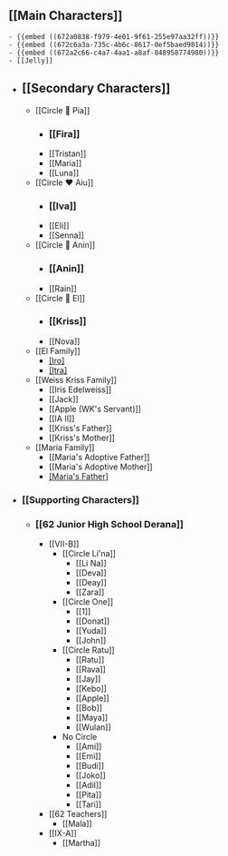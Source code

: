 ## [[Main Characters]]
	- {{embed ((672a0838-f979-4e01-9f61-255e97aa32ff))}}
	- {{embed ((672c6a3a-735c-4b6c-8617-0ef5baed9814))}}
	- {{embed ((672a2c66-c4a7-4aa1-a8af-848958774980))}}
	- [[Jelly]]
- ## [[Secondary Characters]]
	- [[Circle 🌻 Pia]]
		- ### [[Fira]]
		- [[Tristan]]
		- [[Maria]]
		- [[Luna]]
	- [[Circle ❤️ Aiu]]
		- ### [[Iva]]
		- [[Eli]]
		- [[Senna]]
	- [[Circle 🍮 Anin]]
		- ### [[Anin]]
		- [[Rain]]
	- [[Circle 🍭 El]]
		- ### [[Kriss]]
		- [[Nova]]
	- [[El Family]]
		- [[Iro]](Deceased)
		- [[Itra]](Deceased)
	- [[Weiss Kriss Family]]
		- [[Iris Edelweiss]]
		- [[Jack]]
		- [[Apple (WK's Servant)]]
		- [[IA II]]
		- [[Kriss's Father]]
		- [[Kriss's Mother]]
	- [[Maria Family]]
		- [[Maria's Adoptive Father]]
		- [[Maria's Adoptive Mother]]
		- [[Maria's Father]](Deceased)
- ### [[Supporting Characters]]
	- ### [[62 Junior High School Derana]]
		- [[VII-B]]
			- [[Circle Li'na]]
				- [[Li Na]]
				- [[Deva]]
				- [[Deay]]
				- [[Zara]]
			- [[Circle One]]
				- [[1]]
				- [[Donat]]
				- [[Yuda]]
				- [[John]]
			- [[Circle Ratu]]
				- [[Ratu]]
				- [[Rava]]
				- [[Jay]]
				- [[Kebo]]
				- [[Apple]]
				- [[Bob]]
				- [[Maya]]
				- [[Wulan]]
			- No Circle
				- [[Ami]]
				- [[Emi]]
				- [[Budi]]
				- [[Joko]]
				- [[Adil]]
				- [[Pita]]
				- [[Tari]]
		- [[62 Teachers]]
			- [[Mala]]
		- [[IX-A]]
			- [[Martha]]
